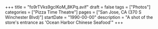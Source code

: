 +++
title = "fo9rTVks9gclKoM_8KPq.avif"
draft = false
tags = ["Photos"]
categories = ["Pizza Time Theatre"]
pages = ["San Jose, CA (370 S Winchester Blvd)"]
startDate = "1990-00-00"
description = "A shot of the store's entrance as 'Ocean Harbor Chinese Seafood'"
+++

